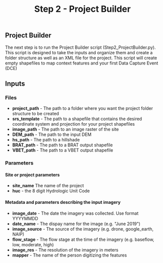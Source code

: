 ﻿---
title: Step 2 - Project Builder
weight: 1
---

## Project Builder

The next step is to run the Project Builder script (Step2_ProjectBuilder.py). This script is designed to take the inputs and organize them and create a folder structure as well as an XML file for the project. This script will create empty shapefiles to map context features and your first Data Capture Event (DCE)

## Inputs
### Files
- **project_path** - The path to a folder where you want the project folder structure to be created
- **srs_template** - The path to a shapefile that contains the desired coordinate system and projection for your project shapefiles
- **image_path** - The path to an image raster of the site 
- **DEM_path** - The path to the input DEM
- **hs_path** - The path to a hillshade
- **BRAT_path** - The path to a BRAT output shapefile
- **VBET_path** - The path to a VBET output shapefile

### Parameters
#### Site or project parameters
- **site_name** The name of the project
- **huc** - the 8 digit Hydrologic Unit Code

#### Metadata and parameters describing the input imagery
- **image_date** - The date the imagery was collected. Use format YYYYMMDD
- **date_name** - The dispay name for the image (e.g. "June 2019")
- **image_source** - The source of the imagery (e.g. drone, google_earth, NAIP)
- **flow_stage** - The flow stage at the time of the imagery (e.g. baseflow, low, moderate, high)
- **image_res** - The resolution of the imagery in meters
- **mapper** - The name of the person digitizing the features

